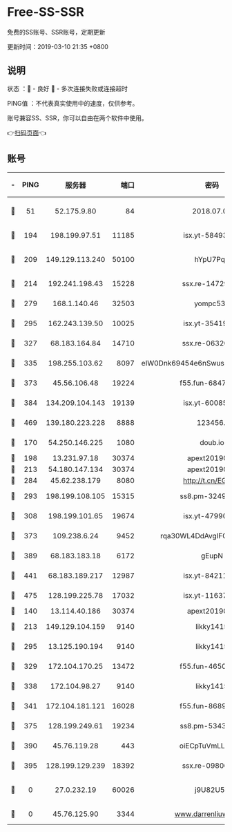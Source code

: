 # Free-SS-SSR

免费的SS账号、SSR账号，定期更新

更新时间：2019-03-10 21:35 +0800

## 说明

状态     ：🙂 - 良好 🙁 - 多次连接失败或连接超时

PING值   ：不代表真实使用中的速度，仅供参考。

账号兼容SS、SSR，你可以自由在两个软件中使用。

👉[扫码页面](https://liesauer.github.io/Free-SS-SSR/)👈

## 账号

|-|PING|服务器|端口|密码|加密方式|区域|
|:----:|:----:|:-----:|-----:|:----:|:----:|:----:|
|🙂|51|52.175.9.80|84|2018.07.07|chacha20-ietf-poly1305|HK|
|🙂|194|198.199.97.51|11185|isx.yt-58493850|aes-256-cfb|US|
|🙂|209|149.129.113.240|50100|hYpU7PqP|chacha20-ietf-poly1305|CN|
|🙂|214|192.241.198.43|15228|ssx.re-14729949|aes-256-cfb|US|
|🙂|279|168.1.140.46|32503|yompc535|aes-256-cfb|AU|
|🙂|295|162.243.139.50|10025|isx.yt-35419673|aes-256-cfb|US|
|🙂|327|68.183.164.84|14710|ssx.re-06320738|aes-256-cfb|US|
|🙂|335|198.255.103.62|8097|eIW0Dnk69454e6nSwuspv9DmS201tQ0D|aes-256-cfb|US|
|🙂|373|45.56.106.48|19224|f55.fun-68474983|aes-256-cfb|US|
|🙂|384|134.209.104.143|19139|isx.yt-60085477|aes-256-cfb|SG|
|🙂|469|139.180.223.228|8888|123456..|aes-256-cfb|JP|
|🙂|170|54.250.146.225|1080|doub.io|aes-256-cfb|JP|
|🙂|198|13.231.97.18|30374|apext2019006|chacha20|JP|
|🙂|213|54.180.147.134|30374|apext2019006|chacha20|KR|
|🙂|284|45.62.238.179|8080|http://t.cn/EGJIyrl|rc4-md5|CA|
|🙂|293|198.199.108.105|15315|ss8.pm-32497481|aes-256-cfb|US|
|🙂|308|198.199.101.65|19674|isx.yt-47990500|aes-256-cfb|US|
|🙂|373|109.238.6.24|9452|rqa30WL4DdAvgIFG6Fs3znzTa|aes-256-cfb|FR|
|🙂|389|68.183.183.18|6172|gEupN|aes-256-cfb|SG|
|🙂|441|68.183.189.217|12987|isx.yt-84211383|aes-256-cfb|SG|
|🙂|475|128.199.225.78|17032|isx.yt-11637665|aes-256-cfb|SG|
|🙁|140|13.114.40.186|30374|apext2019006|chacha20|JP|
|🙁|213|149.129.104.159|9140|likky1415|aes-256-cfb|HK|
|🙁|295|13.125.190.194|9140|likky1415|aes-256-cfb|KR|
|🙁|329|172.104.170.25|13472|f55.fun-46502353|aes-256-cfb|SG|
|🙁|338|172.104.98.27|9140|likky1415|aes-256-cfb|JP|
|🙁|341|172.104.181.121|16028|f55.fun-86890630|aes-256-cfb|SG|
|🙁|375|128.199.249.61|19234|ss8.pm-53433179|aes-256-cfb|SG|
|🙁|390|45.76.119.28|443|oiECpTuVmLLxk4Ts|aes-256-cfb|AU|
|🙁|395|128.199.129.239|18392|ssx.re-09806935|aes-256-cfb|SG|
|🙁|0|27.0.232.19|60026|j9U82U53|xchacha20-ietf-poly1305|HK|
|🙁|0|45.76.125.90|3344|www.darrenliuwei.com|aes-256-cfb|AU|
